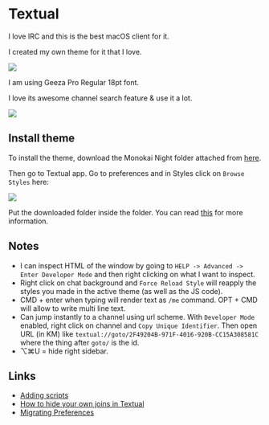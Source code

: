 # Textual

I love IRC and this is the best macOS client for it.

I created my own theme for it that I love.

![](https://i.imgur.com/C9lEXB6.jpg)

I am using Geeza Pro Regular 18pt font.

I love its awesome channel search feature & use it a lot.

![](https://i.imgur.com/CMBW8Qf.png)

## Install theme

To install the theme, download the Monokai Night folder attached from [here](https://www.dropbox.com/sh/mxh1ybdr9x7cfza/AAD6Y--qv3j2yddTY6UJLPyva?dl=1).

Then go to Textual app. Go to preferences and in Styles click on `Browse Styles` here:

![](https://i.imgur.com/q5m1cGa.png)

Put the downloaded folder inside the folder. You can read [this](https://help.codeux.com/textual/Styles.kb) for more information.

## Notes

* I can inspect HTML of the window by going to `HELP -> Advanced -> Enter Developer Mode` and then right clicking on what I want to inspect.
* Right click on chat background and `Force Reload Style` will reapply the styles you made in the active theme \(as well as the JS code\).
* CMD + enter when typing will render text as `/me` command. OPT + CMD will allow to write multi line text.
* Can jump instantly to a channel using url scheme. With `Developer Mode` enabled, right click on channel and `Copy Unique Identifier`. Then open URL \(in KM\) like `textual://goto/2F49204B-971F-4016-920B-CC15A308581C` where the thing after `goto/` is the id.
* ⌥⌘U = hide right sidebar.

## Links

* [Adding scripts](https://help.codeux.com/textual/Writing-Scripts.kb)
* [How to hide your own joins in Textual](https://blog.jay2k1.com/2016/11/12/how-to-hide-your-own-joins-in-textual/)
* [Migrating Preferences](https://help.codeux.com/textual/Migrating-Preferences.kb)

